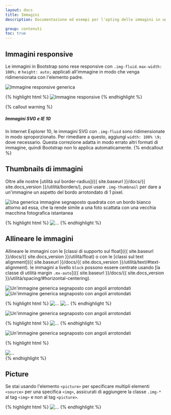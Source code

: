 ```yaml
---
layout: docs
title: Immagini
description: Documentazione ed esempi per l'opting delle immagini in un comportamento responsive (quindi non diventano mai più grandi dei loro elementi genitore) e aggiungere loro stili leggeri, tutto attraverso le classi.

group: contenuti
toc: true
---
```


## Immagini responsive

Le immagini in Bootstrap sono rese responsive con `.img-fluid`. `max-width: 100%;` e `height: auto;` applicati all'immagine in modo che venga ridimensionata con l'elemento padre.

<div class="bd-example">
  <img data-src="holder.js/100px250" class="img-fluid" alt="Immagine responsive generica">
</div>

{% highlight html %}
<img src="..." class="img-fluid" alt="Immagine responsive">
{% endhighlight %}

{% callout warning %}
##### Immagini SVG e IE 10

In Internet Explorer 10, le immagini SVG con `.img-fluid` sono ridimensionate in modo sproporzionato. Per rimediare a questo, aggiungi `width: 100% \9;` dove necessario. Questa correzione adatta in modo errato altri formati di immagine, quindi Bootstrap non lo applica automaticamente.
{% endcallout %}

## Thumbnails di immagini

Oltre alle nostre [utilità sul border-radius]({{ site.baseurl }}/docs/{{ site.docs_version }}/utilità/borders/), puoi usare `.img-thumbnail` per dare a un'immagine un aspetto del bordo arrotondato di 1 pixel.

<div class="bd-example bd-example-images">
  <img data-src="holder.js/200x200" class="img-thumbnail" alt="Una generica immagine segnaposto quadrata con un bordo bianco attorno ad essa, che la rende simile a una foto scattata con una vecchia macchina fotografica istantanea">
</div>

{% highlight html %}
<img src="..." alt="..." class="img-thumbnail">
{% endhighlight %}

## Allineare le immagini

Allineare le immagini con le [classi di supporto sul float]({{ site.baseurl }}/docs/{{ site.docs_version }}/utilità/float) o con le [classi sul text alignment]({{ site.baseurl }}/docs/{{ site.docs_version }}/utilità/text/#text-alignment). le immagini a livello `block` possono essere centrate usando [la classe di utilità  margin `.mx-auto`]({{ site.baseurl }}/docs/{{ site.docs_version }}/utilità/spacing/#horizontal-centering).

<div class="bd-example bd-example-images">
  <img data-src="holder.js/200x200" class="rounded float-left" alt="Un'immagine generica segnaposto con angoli arrotondati">
  <img data-src="holder.js/200x200" class="rounded float-right" alt="Un'immagine generica segnaposto con angoli arrotondati">
</div>

{% highlight html %}
<img src="..." class="rounded float-left" alt="...">
<img src="..." class="rounded float-right" alt="...">
{% endhighlight %}

<div class="bd-example bd-example-images">
  <img data-src="holder.js/200x200" class="rounded mx-auto d-block" alt="Un'immagine generica segnaposto con angoli arrotondati">
</div>

{% highlight html %}
<img src="..." class="rounded mx-auto d-block" alt="...">
{% endhighlight %}

<div class="bd-example bd-example-images">
  <div class="text-center">
    <img data-src="holder.js/200x200" class="rounded" alt="Un'immagine generica segnaposto con angoli arrotondati">
  </div>
</div>

{% highlight html %}
<div class="text-center">
  <img src="..." class="rounded" alt="...">
</div>
{% endhighlight %}


## Picture

Se stai usando l'elemento `<picture>` per specificare multipli elementi `<source>` per una specifica `<img>`, assicurati di aggiungere la classe `.img-*` al tag `<img>` e non al tag `<picture>`.

{% highlight html %}
​<picture>
  <source srcset="..." type="image/svg+xml">
  <img src="..." class="img-fluid img-thumbnail" alt="...">
</picture>
{% endhighlight %}
